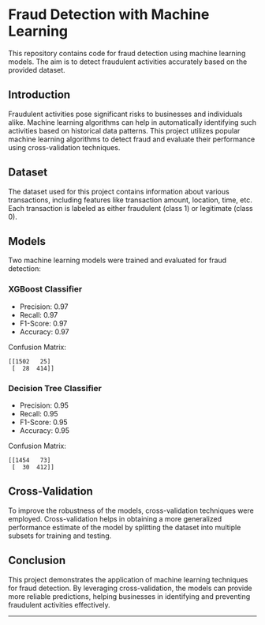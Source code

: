 # Fraud Detection with Machine Learning

This repository contains code for fraud detection using machine learning models. The aim is to detect fraudulent activities accurately based on the provided dataset.

## Introduction

Fraudulent activities pose significant risks to businesses and individuals alike. Machine learning algorithms can help in automatically identifying such activities based on historical data patterns. This project utilizes popular machine learning algorithms to detect fraud and evaluate their performance using cross-validation techniques.

## Dataset

The dataset used for this project contains information about various transactions, including features like transaction amount, location, time, etc. Each transaction is labeled as either fraudulent (class 1) or legitimate (class 0).

## Models

Two machine learning models were trained and evaluated for fraud detection:

### XGBoost Classifier

- Precision: 0.97
- Recall: 0.97
- F1-Score: 0.97
- Accuracy: 0.97

Confusion Matrix:
```
[[1502   25]
 [  28  414]]
```

### Decision Tree Classifier

- Precision: 0.95
- Recall: 0.95
- F1-Score: 0.95
- Accuracy: 0.95

Confusion Matrix:
```
[[1454   73]
 [  30  412]]
```

## Cross-Validation

To improve the robustness of the models, cross-validation techniques were employed. Cross-validation helps in obtaining a more generalized performance estimate of the model by splitting the dataset into multiple subsets for training and testing.

## Conclusion

This project demonstrates the application of machine learning techniques for fraud detection. By leveraging cross-validation, the models can provide more reliable predictions, helping businesses in identifying and preventing fraudulent activities effectively.

---
